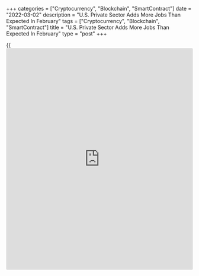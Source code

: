 +++
categories = ["Cryptocurrency", "Blockchain", "SmartContract"]
date = "2022-03-02"
description = "U.S. Private Sector Adds More Jobs Than Expected In February"
tags = ["Cryptocurrency", "Blockchain", "SmartContract"]
title = "U.S. Private Sector Adds More Jobs Than Expected In February"
type = "post"
+++

{{<iframe id="large-banner" src="https://www.bounty.group/#slide=23.0" width="100%" height="600" scrolling="no" style="border: 0px solid rgb(216, 221, 230); border-radius: 3px;">}}

Payroll processor ADP released a report on Wednesday showing U.S.
private sector employment jumped by much more than expected in the month
of February.

ADP said private sector employment surged by 475,000 jobs in February
compared to economist estimates for an increase of 388,000 jobs.

The report also showed a substantial revision to the January data, with
the revised data showing employment spiked by 509,000 jobs compared to
the previously reported loss of 301,000 jobs.

The stronger than expected job growth partly reflected a sharp increase
in employment in the service-providing sector, which added 417,000 jobs.

Employment in the leisure and hospitality sector helped lead the way
higher, surging up by 170,000 jobs during the month.

The report also showed employment at large businesses spiked by 552,000
jobs in February, more than offsetting the loss of 96,000 jobs at small
businesses.

"Last month large companies showed they are well-poised to compete with
higher wages and benefit offerings, and posted the strongest reading
since the early days of the pandemic recovery," said Nela Richardson,
ADP chief economist.

She added, "Small companies lost ground as they continue to struggle to
keep pace with the wages and benefits needed to attract a limited pool
of qualified workers."

On Friday, the Labor Department is scheduled to release its more closely
watched monthly employment jobs, which includes both public and private
sector jobs.

Economists currently expect employment to jump by 400,000 jobs in
February after surging by 467,000 jobs in January. The unemployment rate
is expected to edge down to 3.9 percent from 4.0 percent.

For comments and feedback [contact](https://www.playgroundfx.com/contact/): editorial@rtt[news](https://www.letsplayfx.com/blog/forex-news-website/).com

[Economic News][1]

 **What parts of the world are seeing the best (and worst) economic
performances lately? Click[here][2] to check out our [Econ Scorecard][2]
and find out! See up-to-the-moment [ranking](https://www.playgroundfx.com/blog/crypto-exchange-ranking/)s for the best and worst
performers in [GDP][3], [unemployment rate][4], [inflation][5] and much
more.**

   1. www.rtt[news](https://www.letsplayfx.com/blog/forex-news-website/).com/Content/EconomicNews.aspx
   2. www.rtt[news](https://www.letsplayfx.com/blog/forex-news-website/).com/economic-scorecard/world-rank/PPI/highest-performance.aspx
   3. www.rtt[news](https://www.letsplayfx.com/blog/forex-news-website/).com/economic-scorecard/world-rank/GDP/highest-performance.aspx
   4. www.rtt[news](https://www.letsplayfx.com/blog/forex-news-website/).com/economic-scorecard/world-rank/unemployment-rate/lowest-performance.aspx
   5. www.rtt[news](https://www.letsplayfx.com/blog/forex-news-website/).com/economic-scorecard/world-rank/CPI/highest-performance.aspx